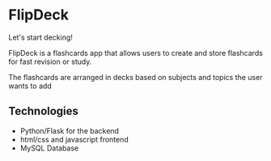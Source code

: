 # FlipDeck

Let's start decking!

FlipDeck is a flashcards app that allows users to create and store flashcards for fast revision or study.

The flashcards are arranged in decks based on subjects and topics the user wants to add

## Technologies

- Python/Flask for the backend
- html/css and javascript frontend
- MySQL Database
